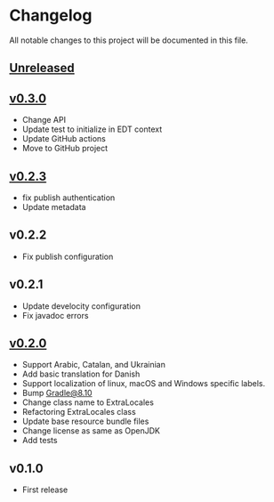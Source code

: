 # Changelog

All notable changes to this project will be documented in this file.

## [Unreleased]

## [v0.3.0]

- Change API
- Update test to initialize in EDT context
- Update GitHub actions
- Move to GitHub project

## [v0.2.3]

- fix publish authentication
- Update metadata

## v0.2.2

- Fix publish configuration

## v0.2.1

- Update develocity configuration
- Fix javadoc errors

## [v0.2.0]

- Support Arabic, Catalan, and Ukrainian
- Add basic translation for Danish
- Support localization of linux, macOS and Windows specific labels.
- Bump Gradle@8.10
- Change class name to ExtraLocales
- Refactoring ExtraLocales class
- Update base resource bundle files
- Change license as same as OpenJDK
- Add tests

## v0.1.0

* First release

[Unreleased]: https://github.com/omegat-org/java-swing-extra-locales/compare/v0.3.0...HEAD
[v0.3.0]: https://github.com/omegat-org/java-swing-extra-locales/compare/v0.2.3...v0.3.0
[v0.2.3]: https://github.com/omegat-org/java-swing-extra-locales/compare/v0.2.0...v0.2.3
[v0.2.0]: https://github.com/omegat-org/java-swing-extra-locales/compare/v0.1.0...v0.2.0
